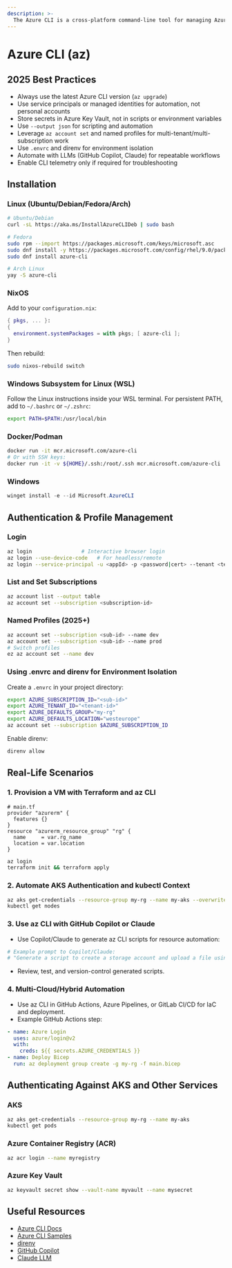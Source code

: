 ```yaml
---
description: >-
  The Azure CLI is a cross-platform command-line tool for managing Azure resources. This guide covers 2025 best practices, installation on Linux/WSL/NixOS, real-life DevOps scenarios, LLM integration, authentication, profile management, and environment control.
---
```


# Azure CLI (az)

## 2025 Best Practices
- Always use the latest Azure CLI version (`az upgrade`)
- Use service principals or managed identities for automation, not personal accounts
- Store secrets in Azure Key Vault, not in scripts or environment variables
- Use `--output json` for scripting and automation
- Leverage `az account set` and named profiles for multi-tenant/multi-subscription work
- Use `.envrc` and direnv for environment isolation
- Automate with LLMs (GitHub Copilot, Claude) for repeatable workflows
- Enable CLI telemetry only if required for troubleshooting

## Installation

### Linux (Ubuntu/Debian/Fedora/Arch)
```bash
# Ubuntu/Debian
curl -sL https://aka.ms/InstallAzureCLIDeb | sudo bash

# Fedora
sudo rpm --import https://packages.microsoft.com/keys/microsoft.asc
sudo dnf install -y https://packages.microsoft.com/config/rhel/9.0/packages-microsoft-prod.rpm
sudo dnf install azure-cli

# Arch Linux
yay -S azure-cli
```

### NixOS
Add to your `configuration.nix`:
```nix
{ pkgs, ... }:
{
  environment.systemPackages = with pkgs; [ azure-cli ];
}
```
Then rebuild:
```bash
sudo nixos-rebuild switch
```

### Windows Subsystem for Linux (WSL)
Follow the Linux instructions inside your WSL terminal. For persistent PATH, add to `~/.bashrc` or `~/.zshrc`:
```bash
export PATH=$PATH:/usr/local/bin
```

### Docker/Podman
```bash
docker run -it mcr.microsoft.com/azure-cli
# Or with SSH keys:
docker run -it -v ${HOME}/.ssh:/root/.ssh mcr.microsoft.com/azure-cli
```

### Windows
```powershell
winget install -e --id Microsoft.AzureCLI
```

## Authentication & Profile Management

### Login
```bash
az login                # Interactive browser login
az login --use-device-code   # For headless/remote
az login --service-principal -u <appId> -p <password|cert> --tenant <tenant>
```

### List and Set Subscriptions
```bash
az account list --output table
az account set --subscription <subscription-id>
```

### Named Profiles (2025+)
```bash
az account set --subscription <sub-id> --name dev
az account set --subscription <sub-id> --name prod
# Switch profiles
ez az account set --name dev
```

### Using .envrc and direnv for Environment Isolation
Create a `.envrc` in your project directory:
```bash
export AZURE_SUBSCRIPTION_ID="<sub-id>"
export AZURE_TENANT_ID="<tenant-id>"
export AZURE_DEFAULTS_GROUP="my-rg"
export AZURE_DEFAULTS_LOCATION="westeurope"
az account set --subscription $AZURE_SUBSCRIPTION_ID
```
Enable direnv:
```bash
direnv allow
```

## Real-Life Scenarios

### 1. Provision a VM with Terraform and az CLI
```hcl
# main.tf
provider "azurerm" {
  features {}
}
resource "azurerm_resource_group" "rg" {
  name     = var.rg_name
  location = var.location
}
```
```bash
az login
terraform init && terraform apply
```

### 2. Automate AKS Authentication and kubectl Context
```bash
az aks get-credentials --resource-group my-rg --name my-aks --overwrite-existing
kubectl get nodes
```

### 3. Use az CLI with GitHub Copilot or Claude
- Use Copilot/Claude to generate az CLI scripts for resource automation:
```bash
# Example prompt to Copilot/Claude:
# "Generate a script to create a storage account and upload a file using az CLI."
```
- Review, test, and version-control generated scripts.

### 4. Multi-Cloud/Hybrid Automation
- Use az CLI in GitHub Actions, Azure Pipelines, or GitLab CI/CD for IaC and deployment.
- Example GitHub Actions step:
```yaml
- name: Azure Login
  uses: azure/login@v2
  with:
    creds: ${{ secrets.AZURE_CREDENTIALS }}
- name: Deploy Bicep
  run: az deployment group create -g my-rg -f main.bicep
```

## Authenticating Against AKS and Other Services

### AKS
```bash
az aks get-credentials --resource-group my-rg --name my-aks
kubectl get pods
```

### Azure Container Registry (ACR)
```bash
az acr login --name myregistry
```

### Azure Key Vault
```bash
az keyvault secret show --vault-name myvault --name mysecret
```

## Useful Resources
- [Azure CLI Docs](https://learn.microsoft.com/en-us/cli/azure/)
- [Azure CLI Samples](https://github.com/Azure-Samples/azure-cli-samples)
- [direnv](https://direnv.net/)
- [GitHub Copilot](https://github.com/features/copilot)
- [Claude LLM](https://www.anthropic.com/claude)
